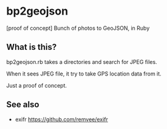 # bp2geojson
[proof of concept] Bunch of photos to GeoJSON, in Ruby

## What is this?
bp2geojson.rb takes a directories and search for JPEG files.

When it sees JPEG file, it try to take GPS location data from it.

Just a proof of concept.

## See also
- exifr https://github.com/remvee/exifr
